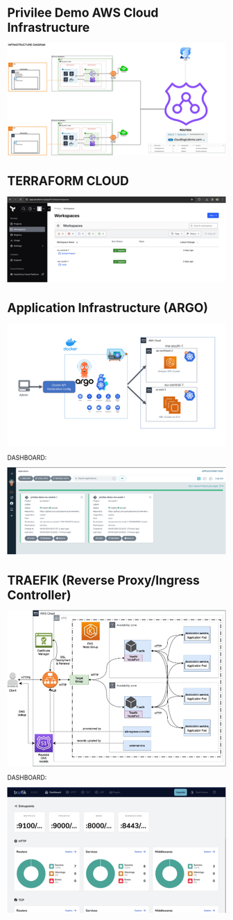 # Privilee Demo AWS Cloud Infrastructure

![INFRASTRUCTURE](photos/AWS.jpg)


# TERRAFORM CLOUD

![INFRASTRUCTURE](photos/terraform.png)


# Application Infrastructure (ARGO)

![INFRASTRUCTURE](photos/argo_infra.drawio.png)

DASHBOARD:

![INFRASTRUCTURE](photos/argo_dashboard.png)


# TRAEFIK (Reverse Proxy/Ingress Controller)

![INFRASTRUCTURE](photos/traefik.jpg)

DASHBOARD:

![INFRASTRUCTURE](photos/traefik_dashboard.png)
